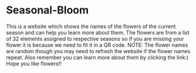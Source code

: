 # Seasonal-Bloom
This is a website which shows the names of the flowers of the current season and can help you learn more about them.
The flowers are from a list of 32 elements assigned to respective seasons so if you are missing your flower it is because we need to fit it in a QR code.
NOTE: The flower names are random though you may need to refresh the website if the flower names repeat.
Also remember you can learn more about them by clicking the link:)
Hope you like flowers!!
